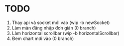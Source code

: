 # TODO

1. Thay api và socket mới vào (wip -b newSocket)
2. Làm màn đăng nhập đơn giản (0 branch)
3. Làm horizontal scrollbar (wip -b horizontalScrollbar)
4. Đem chart mới vào (0 branch)

